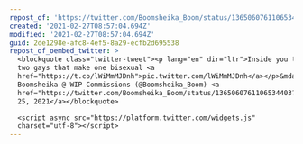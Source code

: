 ```yaml
---
repost_of: 'https://twitter.com/Boomsheika_Boom/status/1365060761106534403'
created: '2021-02-27T08:57:04.694Z'
modified: '2021-02-27T08:57:04.694Z'
guid: 2de1298e-afc8-4ef5-8a29-ecfb2d695538
repost_of_oembed_twitter: >
  <blockquote class="twitter-tweet"><p lang="en" dir="ltr">Inside you there are
  two gays that make one bisexual <a
  href="https://t.co/lWiMmMJDnh">pic.twitter.com/lWiMmMJDnh</a></p>&mdash;
  Boomsheika @ WIP Commissions (@Boomsheika_Boom) <a
  href="https://twitter.com/Boomsheika_Boom/status/1365060761106534403?ref_src=twsrc%5Etfw">February
  25, 2021</a></blockquote>

  <script async src="https://platform.twitter.com/widgets.js"
  charset="utf-8"></script>
---
```

 
